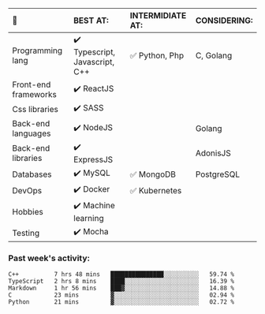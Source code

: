 
:large_blue_circle: | BEST AT: | INTERMIDIATE AT: | CONSIDERING:
:------------ | :-------------| :-------------| :-------------
Programming lang | :heavy_check_mark: Typescript, Javascript, C++ | :white_check_mark: Python, Php | C, Golang
Front-end frameworks| :heavy_check_mark: ReactJS |  |
Css libraries | :heavy_check_mark:  SASS | |
Back-end languages| :heavy_check_mark: NodeJS | | Golang
Back-end libraries |:heavy_check_mark: ExpressJS| | AdonisJS
Databases | :heavy_check_mark: MySQL |  :white_check_mark: MongoDB | PostgreSQL
DevOps | :heavy_check_mark: Docker | :white_check_mark: Kubernetes
Hobbies | :heavy_check_mark: Machine learning | 
Testing | :heavy_check_mark: Mocha |

### Past week's activity:
<!--START_SECTION:waka-->
```text
C++          7 hrs 48 mins   ███████████████░░░░░░░░░░   59.74 % 
TypeScript   2 hrs 8 mins    ████░░░░░░░░░░░░░░░░░░░░░   16.39 % 
Markdown     1 hr 56 mins    ███▓░░░░░░░░░░░░░░░░░░░░░   14.88 % 
C            23 mins         ▓░░░░░░░░░░░░░░░░░░░░░░░░   02.94 % 
Python       21 mins         ▓░░░░░░░░░░░░░░░░░░░░░░░░   02.72 % 
```
<!--END_SECTION:waka-->
